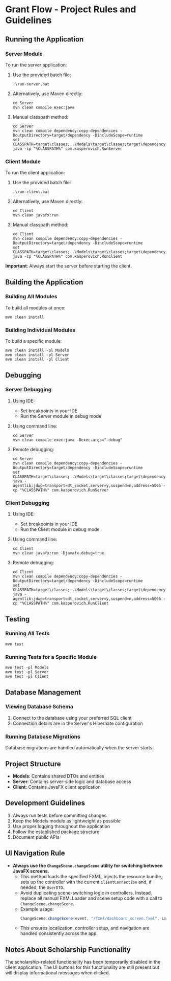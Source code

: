 # Grant Flow - Project Rules and Guidelines

## Running the Application

### Server Module

To run the server application:

1. Use the provided batch file:
   ```
   .\run-server.bat
   ```

2. Alternatively, use Maven directly:
   ```
   cd Server
   mvn clean compile exec:java
   ```

3. Manual classpath method:
   ```
   cd Server
   mvn clean compile dependency:copy-dependencies -DoutputDirectory=target/dependency -DincludeScope=runtime
   set CLASSPATH=target\classes;..\Models\target\classes;target\dependency\*
   java -cp "%CLASSPATH%" com.kasperovich.RunServer
   ```

### Client Module

To run the client application:

1. Use the provided batch file:
   ```
   .\run-client.bat
   ```

2. Alternatively, use Maven directly:
   ```
   cd Client
   mvn clean javafx:run
   ```

3. Manual classpath method:
   ```
   cd Client
   mvn clean compile dependency:copy-dependencies -DoutputDirectory=target/dependency -DincludeScope=runtime
   set CLASSPATH=target\classes;..\Models\target\classes;target\dependency\*
   java -cp "%CLASSPATH%" com.kasperovich.RunClient
   ```

**Important**: Always start the server before starting the client.

## Building the Application

### Building All Modules

To build all modules at once:

```
mvn clean install
```

### Building Individual Modules

To build a specific module:

```
mvn clean install -pl Models
mvn clean install -pl Server
mvn clean install -pl Client
```

## Debugging

### Server Debugging

1. Using IDE:
   - Set breakpoints in your IDE
   - Run the Server module in debug mode

2. Using command line:
   ```
   cd Server
   mvn clean compile exec:java -Dexec.args="-debug"
   ```

3. Remote debugging:
   ```
   cd Server
   mvn clean compile dependency:copy-dependencies -DoutputDirectory=target/dependency -DincludeScope=runtime
   set CLASSPATH=target\classes;..\Models\target\classes;target\dependency\*
   java -agentlib:jdwp=transport=dt_socket,server=y,suspend=n,address=5005 -cp "%CLASSPATH%" com.kasperovich.RunServer
   ```

### Client Debugging

1. Using IDE:
   - Set breakpoints in your IDE
   - Run the Client module in debug mode

2. Using command line:
   ```
   cd Client
   mvn clean javafx:run -Djavafx.debug=true
   ```

3. Remote debugging:
   ```
   cd Client
   mvn clean compile dependency:copy-dependencies -DoutputDirectory=target/dependency -DincludeScope=runtime
   set CLASSPATH=target\classes;..\Models\target\classes;target\dependency\*
   java -agentlib:jdwp=transport=dt_socket,server=y,suspend=n,address=5006 -cp "%CLASSPATH%" com.kasperovich.RunClient
   ```

## Testing

### Running All Tests

```
mvn test
```

### Running Tests for a Specific Module

```
mvn test -pl Models
mvn test -pl Server
mvn test -pl Client
```

## Database Management

### Viewing Database Schema

1. Connect to the database using your preferred SQL client
2. Connection details are in the Server's Hibernate configuration

### Running Database Migrations

Database migrations are handled automatically when the server starts.

## Project Structure

- **Models**: Contains shared DTOs and entities
- **Server**: Contains server-side logic and database access
- **Client**: Contains JavaFX client application

## Development Guidelines

1. Always run tests before committing changes
2. Keep the Models module as lightweight as possible
3. Use proper logging throughout the application
4. Follow the established package structure
5. Document public APIs

## UI Navigation Rule

- **Always use the `ChangeScene.changeScene` utility for switching between JavaFX screens.**
    - This method loads the specified FXML, injects the resource bundle, sets up the controller with the current `ClientConnection` and, if needed, the `UserDTO`.
    - Avoid duplicating scene-switching logic in controllers. Instead, replace all manual FXMLLoader and scene setup code with a call to `ChangeScene.changeScene`.
    - Example usage:
      ```java
      ChangeScene.changeScene(event, "/fxml/dashboard_screen.fxml", LangManager.getBundle().getString("dashboard.title"), clientConnection, user);
      ```
    - This ensures localization, controller setup, and navigation are handled consistently across the app.

## Notes About Scholarship Functionality

The scholarship-related functionality has been temporarily disabled in the client application. The UI buttons for this functionality are still present but will display informational messages when clicked.
